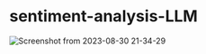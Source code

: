 # sentiment-analysis-LLM
![Screenshot from 2023-08-30 21-34-29](https://github.com/niharikakanakala/sentiment-analysis-LLM/assets/66918236/a274e9dc-22f7-4337-b988-037bb87ab482)

